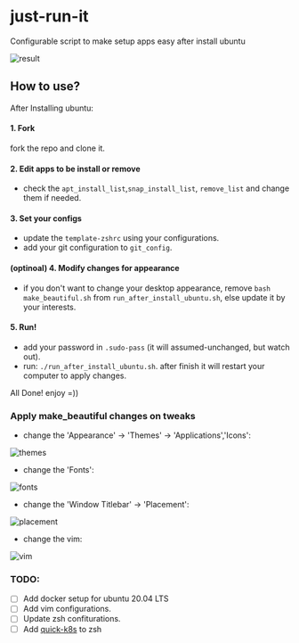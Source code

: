 # just-run-it
Configurable script to make setup apps easy after install ubuntu

![result](https://github.com/MSadeghzadehG/just-run-it/blob/master/img/result.png?raw=true)

## How to use?
After Installing ubuntu:
#### 1. Fork 
fork the repo and clone it.
#### 2. Edit apps to be install or remove
- check the `apt_install_list`,`snap_install_list`, `remove_list` and change them if needed.
#### 3. Set your configs
- update the `template-zshrc` using your configurations.
- add your git configuration to `git_config`.
#### (optinoal) 4. Modify changes for appearance
- if you don't want to change your desktop appearance, remove `bash make_beautiful.sh` from `run_after_install_ubuntu.sh`, else update it by your interests.
#### 5. Run!
- add your password in `.sudo-pass` (it will assumed-unchanged, but watch out).
- run: `./run_after_install_ubuntu.sh`. after finish it will restart your computer to apply changes.

All Done! enjoy =))


### Apply make_beautiful changes on tweaks
- change the 'Appearance' -> 'Themes' -> 'Applications','Icons':

![themes](https://github.com/MSadeghzadehG/just-run-it/blob/master/img/themes.png?raw=true)

- change the 'Fonts':

![fonts](https://github.com/MSadeghzadehG/just-run-it/blob/master/img/fonts.png?raw=true)

- change the 'Window Titlebar' -> 'Placement':

![placement](https://github.com/MSadeghzadehG/just-run-it/blob/master/img/titlebar.png?raw=true)

- change the vim:

![vim](https://github.com/NothingRealm/just-run-it/blob/master/img/vim.png?raw=true)

### TODO:
- [ ] Add docker setup for ubuntu 20.04 LTS
- [ ] Add vim configurations.
- [ ] Update zsh confiturations.
- [ ] Add [quick-k8s](https://github.com/MSadeghzadehG/quick-k8s) to zsh

